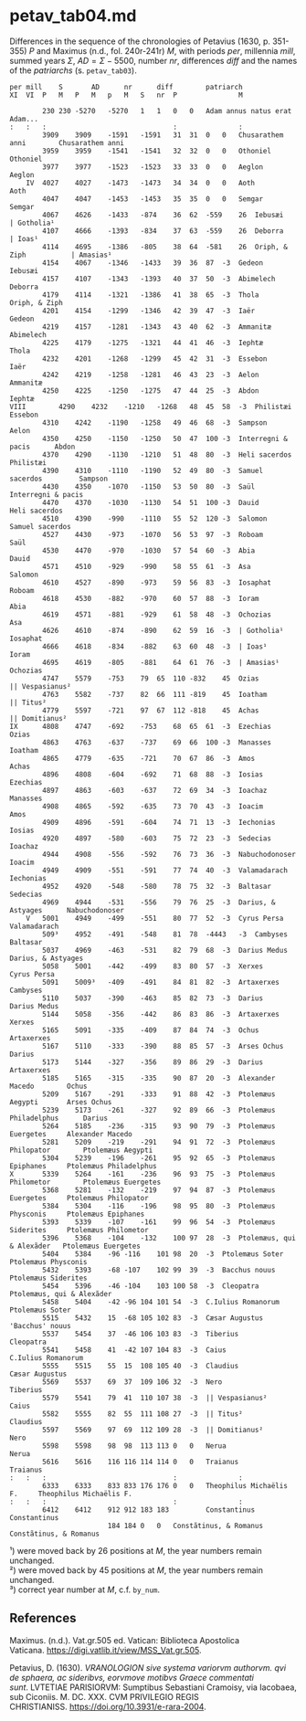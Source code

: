 # petav_tab04.md

Differences in the sequence of the chronologies of Petavius (1630, p. 351-355) $P$ ​​and Maximus (n.d., fol. 240r-241r) $M$, with periods $per$, millennia $mill$, summed years $\Sigma$, $AD=\Sigma-5500$, number $nr$, differences $diff$ and the names of the *patriarchs* (s. `petav_tab03`).
~~~											
per	mill	S		AD		nr		diff		patriarch	
XI	VI	P	M	P	M	p	M	S	nr	P				M
											
		230	230	-5270	-5270	1	1	0	0	Adam annus natus erat		Adam...
:	:	:								:				:
		3909	3909	-1591	-1591	31	31	0	0	Chusarathem anni		Chusarathem anni
		3959	3959	-1541	-1541	32	32	0	0	Othoniel			Othoniel
		3977	3977	-1523	-1523	33	33	0	0	Aeglon				Aeglon
	IV	4027	4027	-1473	-1473	34	34	0	0	Aoth				Aoth
		4047	4047	-1453	-1453	35	35	0	0	Semgar				Semgar
		4067	4626	-1433	-874	36	62	-559	26	Iebusæi				| Gotholia¹
		4107	4666	-1393	-834	37	63	-559	26	Deborra				| Ioas¹
		4114	4695	-1386	-805	38	64	-581	26	Oriph, & Ziph			| Amasias¹
		4154	4067	-1346	-1433	39	36	87	-3	Gedeon				Iebusæi
		4157	4107	-1343	-1393	40	37	50	-3	Abimelech			Deborra
		4179	4114	-1321	-1386	41	38	65	-3	Thola				Oriph, & Ziph
		4201	4154	-1299	-1346	42	39	47	-3	Iaër				Gedeon
		4219	4157	-1281	-1343	43	40	62	-3	Ammanitæ			Abimelech
		4225	4179	-1275	-1321	44	41	46	-3	Iephtæ				Thola
		4232	4201	-1268	-1299	45	42	31	-3	Essebon				Iaër
		4242	4219	-1258	-1281	46	43	23	-3	Aelon				Ammanitæ
		4250	4225	-1250	-1275	47	44	25	-3	Abdon				Iephtæ
VIII		4290	4232	-1210	-1268	48	45	58	-3	Philistæi			Essebon
		4310	4242	-1190	-1258	49	46	68	-3	Sampson				Aelon
		4350	4250	-1150	-1250	50	47	100	-3	Interregni & pacis		Abdon
		4370	4290	-1130	-1210	51	48	80	-3	Heli sacerdos			Philistæi
		4390	4310	-1110	-1190	52	49	80	-3	Samuel sacerdos			Sampson
		4430	4350	-1070	-1150	53	50	80	-3	Saül				Interregni & pacis
		4470	4370	-1030	-1130	54	51	100	-3	Dauid				Heli sacerdos
		4510	4390	-990	-1110	55	52	120	-3	Salomon				Samuel sacerdos
		4527	4430	-973	-1070	56	53	97	-3	Roboam				Saül
		4530	4470	-970	-1030	57	54	60	-3	Abia				Dauid
		4571	4510	-929	-990	58	55	61	-3	Asa				Salomon
		4610	4527	-890	-973	59	56	83	-3	Iosaphat			Roboam
		4618	4530	-882	-970	60	57	88	-3	Ioram				Abia
		4619	4571	-881	-929	61	58	48	-3	Ochozias			Asa
		4626	4610	-874	-890	62	59	16	-3	| Gotholia¹			Iosaphat
		4666	4618	-834	-882	63	60	48	-3	| Ioas¹				Ioram
		4695	4619	-805	-881	64	61	76	-3	| Amasias¹			Ochozias
		4747	5579	-753	79	65	110	-832	45	Ozias				|| Vespasianus²
		4763	5582	-737	82	66	111	-819	45	Ioatham				|| Titus²
		4779	5597	-721	97	67	112	-818	45	Achas				|| Domitianus²
IX		4808	4747	-692	-753	68	65	61	-3	Ezechias			Ozias
		4863	4763	-637	-737	69	66	100	-3	Manasses			Ioatham
		4865	4779	-635	-721	70	67	86	-3	Amos				Achas
		4896	4808	-604	-692	71	68	88	-3	Iosias				Ezechias
		4897	4863	-603	-637	72	69	34	-3	Ioachaz				Manasses
		4908	4865	-592	-635	73	70	43	-3	Ioacim				Amos
		4909	4896	-591	-604	74	71	13	-3	Iechonias			Iosias
		4920	4897	-580	-603	75	72	23	-3	Sedecias			Ioachaz
		4944	4908	-556	-592	76	73	36	-3	Nabuchodonoser			Ioacim
		4949	4909	-551	-591	77	74	40	-3	Valamadarach			Iechonias
		4952	4920	-548	-580	78	75	32	-3	Baltasar			Sedecias
		4969	4944	-531	-556	79	76	25	-3	Darius, & Astyages		Nabuchodonoser
	V	5001	4949	-499	-551	80	77	52	-3	Cyrus Persa			Valamadarach
		509³	4952	-491	-548	81	78	-4443	-3	Cambyses			Baltasar
		5037	4969	-463	-531	82	79	68	-3	Darius Medus			Darius, & Astyages
		5058	5001	-442	-499	83	80	57	-3	Xerxes				Cyrus Persa
		5091	5009³	-409	-491	84	81	82	-3	Artaxerxes			Cambyses
		5110	5037	-390	-463	85	82	73	-3	Darius				Darius Medus
		5144	5058	-356	-442	86	83	86	-3	Artaxerxes			Xerxes
		5165	5091	-335	-409	87	84	74	-3	Ochus				Artaxerxes
		5167	5110	-333	-390	88	85	57	-3	Arses Ochus			Darius
		5173	5144	-327	-356	89	86	29	-3	Darius				Artaxerxes
		5185	5165	-315	-335	90	87	20	-3	Alexander Macedo		Ochus
		5209	5167	-291	-333	91	88	42	-3	Ptolemæus Aegypti		Arses Ochus
		5239	5173	-261	-327	92	89	66	-3	Ptolemæus Philadelphus		Darius
		5264	5185	-236	-315	93	90	79	-3	Ptolemæus Euergetes		Alexander Macedo
		5281	5209	-219	-291	94	91	72	-3	Ptolemæus Philopator		Ptolemæus Aegypti
		5304	5239	-196	-261	95	92	65	-3	Ptolemæus Epiphanes		Ptolemæus Philadelphus
X		5339	5264	-161	-236	96	93	75	-3	Ptolemæus Philometor		Ptolemæus Euergetes
		5368	5281	-132	-219	97	94	87	-3	Ptolemæus Euergetes		Ptolemæus Philopator
		5384	5304	-116	-196	98	95	80	-3	Ptolemæus Physconis		Ptolemæus Epiphanes
		5393	5339	-107	-161	99	96	54	-3	Ptolemæus Siderites		Ptolemæus Philometor
		5396	5368	-104	-132	100	97	28	-3	Ptolemæus, qui & Alexãder	Ptolemæus Euergetes
		5404	5384	-96	-116	101	98	20	-3	Ptolemæus Soter			Ptolemæus Physconis
		5432	5393	-68	-107	102	99	39	-3	Bacchus nouus			Ptolemæus Siderites
		5454	5396	-46	-104	103	100	58	-3	Cleopatra			Ptolemæus, qui & Alexãder
		5458	5404	-42	-96	104	101	54	-3	C.Iulius Romanorum		Ptolemæus Soter
		5515	5432	15	-68	105	102	83	-3	Cæsar Augustus			'Bacchus' nouus
		5537	5454	37	-46	106	103	83	-3	Tiberius			Cleopatra
		5541	5458	41	-42	107	104	83	-3	Caius				C.Iulius Romanorum
		5555	5515	55	15	108	105	40	-3	Claudius			Cæsar Augustus
		5569	5537	69	37	109	106	32	-3	Nero				Tiberius
		5579	5541	79	41	110	107	38	-3	|| Vespasianus²			Caius
		5582	5555	82	55	111	108	27	-3	|| Titus²			Claudius
		5597	5569	97	69	112	109	28	-3	|| Domitianus²			Nero
		5598	5598	98	98	113	113	0	0	Nerua				Nerua
		5616	5616	116	116	114	114	0	0	Traianus			Traianus
:	:	:								:				:
		6333	6333	833	833	176	176	0	0	Theophilus Michaëlis F.		Theophilus Michaëlis F.
:	:	:								:				:
		6412	6412	912	912	183	183			Constantinus			Constantinus
						184	184	0	0	Constãtinus, & Romanus		Constãtinus, & Romanus
~~~
¹) were moved back by 26 positions at $M$, the year numbers remain unchanged.  
²) were moved back by 45 positions at $M$, the year numbers remain unchanged.  
³) correct year number at $M$, c.f. `by_num`.  

## References

Maximus. (n.d.). Vat.gr.505 ed. Vatican: Biblioteca Apostolica Vaticana. https://digi.vatlib.it/view/MSS_Vat.gr.505.

Petavius, D. (1630). *VRANOLOGION sive systema variorvm authorvm. qvi de sphaera, ac sideribvs, eorvmove motibvs Graece commentati sunt*. LVTETIAE PARISIORVM: Sumptibus Sebastiani Cramoisy, via Iacobaea, sub Ciconiis. M. DC. XXX. CVM PRIVILEGIO REGIS CHRISTIANISS. https://doi.org/10.3931/e-rara-2004.

